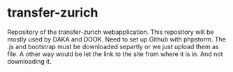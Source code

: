 # transfer-zurich

Repository of the transfer-zurich webapplication. This repository will be mostly used by DAKA and DOOK. Need to set up Github with phpstorm. The .js and bootstrap must be downloaded separtly or we just upload them as file. A other way would be let the link to the site from where it is in. And not downloading it.

